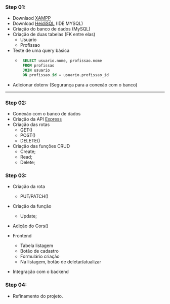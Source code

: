 ### Step 01: 
- Downlaod [XAMPP](https://www.apachefriends.org/pt_br/index.html)
- Download [HeidiSQL](https://www.heidisql.com/download.php) (IDE MYSQL)
- Criação do banco de dados (MySQL)
- Criação de duas tabelas (FK entre elas)
  - Usuario
  - Profissao
- Teste de uma query básica
   - ```sql
      SELECT usuario.nome, profissao.nome 
      FROM profissao 
      JOIN usuario 
      ON profissao.id = usuario.profissao_id
- Adicionar dotenv (Segurança para a conexão com o banco)
---

### Step 02:
- Conexão com o banco de dados
- Criação da API [Express](https://expressjs.com/)
- Criação das rotas
  - GET()
  - POST()
  - DELETE()
- Criação das funções CRUD 
  - Create;
  - Read;
  - Delete;

### Step 03:
  - Criação da rota 
    - PUT/PATCH()
  - Criação da função
    - Update;
    
  - Adição do Cors()
  - Frontend
    - Tabela listagem
    - Botão de cadastro
    - Formulário criação
    - Na listagem, botão de deletar/atualizar
  - Integração com o backend

### Step 04: 
  - Refinamento do projeto.
